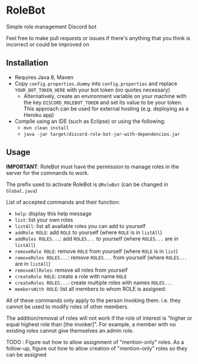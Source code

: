 # RoleBot
Simple role management Discord bot

Feel free to make pull requests or issues if there's anything that you think is incorrect or could be improved on

## Installation
- Requires Java 8, Maven
- Copy `config.properties.dummy` into `config.properties` and replace `YOUR_BOT_TOKEN_HERE` with your bot token (no quotes necessary)
	- Alternatively, create an environment variable on your machine with the key `DISCORD_ROLEBOT_TOKEN` and set its value to be your token. This approach can be used for external hosting (e.g. deploying as a Heroku app)
- Compile using an IDE (such as Eclipse) or using the following:
	- `mvn clean install`
	- `java -jar target/discord-role-bot-jar-with-dependencies.jar`

## Usage
**IMPORTANT**: RoleBot must have the permission to manage roles in the server for the commands to work.

The prefix used to activate RoleBot is `@RoleBot` (can be changed in `Global.java`)

List of accepted commands and their function:
- `help`: display this help message
- `list`: list your own roles
- `listAll`: list all available roles you can add to yourself
- `addRole ROLE`: add `ROLE` to yourself (where `ROLE` is in `listAll`)
- `addRoles ROLES...`: add `ROLES...` to yourself (where `ROLES...` are in `listAll`)
- `removeRole ROLE`: remove `ROLE` from yourself (where `ROLE` is in `list`)
- `removeRoles ROLES...`: remove `ROLES...` from yourself (where `ROLES...` are in `listAll`)
- `removeAllRoles`: remove all roles from yourself
- `createRole ROLE`: create a role with name `ROLE`
- `createRoles ROLES...`: create multiple roles with names `ROLES...`
- `membersWith ROLE`: list all members to whom ROLE is assigned: 

All of these commands only apply to the person invoking them. i.e. they cannot be used to modify roles of other members.

The addition/removal of roles will not work if the role of interest is "higher or equal highest role than [the invoker]". For example, a member with no existing roles cannot give themselves an admin role. 

TODO : Figure out how to allow assignment of "mention-only" roles. As a follow-up, figure out how to allow creation of "mention-only" roles so they can be assigned
